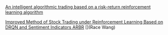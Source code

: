 ##

[An intelligent algorithmic trading based on a risk-return
reinforcement learning algorithm](https://arxiv.org/pdf/2208.10707.pdf)


[Improved Method of Stock Trading under Reinforcement Learning Based on DRQN and Sentiment Indicators ARBR](https://arxiv.org/abs/2111.15356?context=q-fin)
[](Race Wang)


